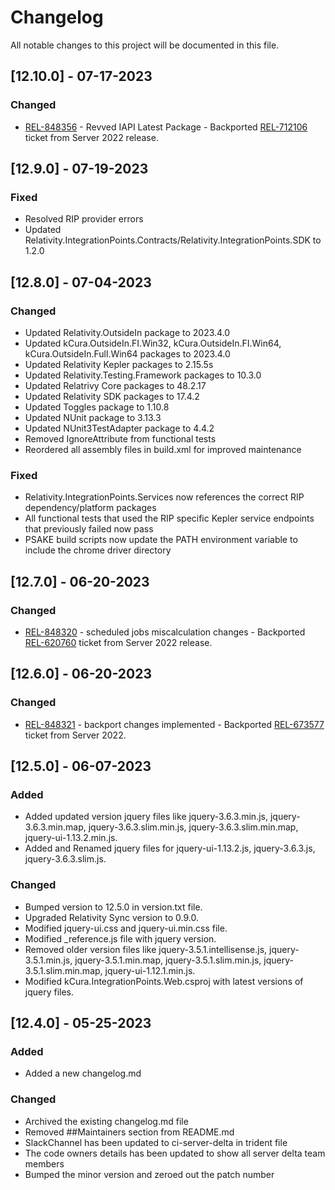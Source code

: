 # Changelog

All notable changes to this project will be documented in this file.

## [12.10.0] - 07-17-2023

### Changed

- [REL-848356](https://jira.kcura.com/browse/REL-848356) - Revved IAPI Latest Package - Backported [REL-712106](https://jira.kcura.com/browse/REL-712106) ticket from Server 2022 release.

## [12.9.0] - 07-19-2023

### Fixed

- Resolved RIP provider errors
- Updated Relativity.IntegrationPoints.Contracts/Relativity.IntegrationPoints.SDK to 1.2.0

## [12.8.0] - 07-04-2023

### Changed

- Updated Relativity.OutsideIn package to 2023.4.0
- Updated kCura.OutsideIn.FI.Win32, kCura.OutsideIn.FI.Win64, kCura.OutsideIn.Full.Win64 packages to 2023.4.0
- Updated Relativity Kepler packages to 2.15.5s
- Updated Relativity.Testing.Framework packages to 10.3.0
- Updated Relatrivy Core packages to 48.2.17
- Updated Relativity SDK packages to 17.4.2
- Updated Toggles package to 1.10.8
- Updated NUnit package to 3.13.3
- Updated NUnit3TestAdapter package to 4.4.2
- Removed IgnoreAttribute from functional tests
- Reordered all assembly files in build.xml for improved maintenance

### Fixed

- Relativity.IntegrationPoints.Services now references the correct RIP dependency/platform packages
- All functional tests that used the RIP specific Kepler service endpoints that previously failed now pass
- PSAKE build scripts now update the PATH environment variable to include the chrome driver directory

## [12.7.0] - 06-20-2023

### Changed

- [REL-848320](https://jira.kcura.com/browse/REL-848320) - scheduled jobs miscalculation changes - Backported [REL-620760](https://jira.kcura.com/browse/REL-620760) ticket from Server 2022 release.

## [12.6.0] - 06-20-2023

### Changed

- [REL-848321](https://jira.kcura.com/browse/REL-848321) - backport changes implemented - Backported [REL-673577](https://jira.kcura.com/browse/REL-673577) ticket from Server 2022. 

## [12.5.0] - 06-07-2023

### Added

- Added updated version jquery files like jquery-3.6.3.min.js, jquery-3.6.3.min.map, jquery-3.6.3.slim.min.js, jquery-3.6.3.slim.min.map, jquery-ui-1.13.2.min.js.
- Added and Renamed jquery files for jquery-ui-1.13.2.js, jquery-3.6.3.js, jquery-3.6.3.slim.js.

### Changed

- Bumped version to 12.5.0 in version.txt file.
- Upgraded Relativity Sync version to 0.9.0.
- Modified jquery-ui.css and jquery-ui.min.css file.
- Modified _reference.js file with jquery version.
- Removed older version files like jquery-3.5.1.intellisense.js, jquery-3.5.1.min.js, jquery-3.5.1.min.map, jquery-3.5.1.slim.min.js, jquery-3.5.1.slim.min.map, jquery-ui-1.12.1.min.js.
- Modified kCura.IntegrationPoints.Web.csproj with latest versions of jquery files.

## [12.4.0] - 05-25-2023

### Added

- Added a new changelog.md

### Changed

- Archived the existing changelog.md file
- Removed ##Maintainers section from README.md
- SlackChannel has been updated to ci-server-delta in trident file
- The code owners details has been updated to show all server delta team members
- Bumped the minor version and zeroed out the patch number